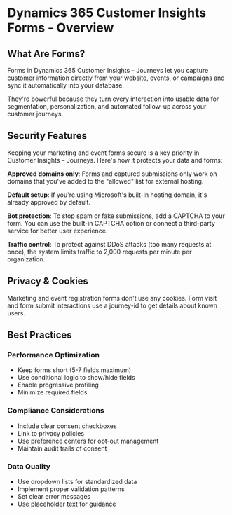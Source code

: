 # Dynamics 365 Customer Insights Forms - Overview

## What Are Forms?

Forms in Dynamics 365 Customer Insights – Journeys let you capture customer information directly from your website, events, or campaigns and sync it automatically into your database. 

They're powerful because they turn every interaction into usable data for segmentation, personalization, and automated follow-up across your customer journeys.

## Security Features

Keeping your marketing and event forms secure is a key priority in Customer Insights – Journeys. Here's how it protects your data and forms:

**Approved domains only**: Forms and captured submissions only work on domains that you've added to the "allowed" list for external hosting.

**Default setup**: If you're using Microsoft's built-in hosting domain, it's already approved by default.

**Bot protection**: To stop spam or fake submissions, add a CAPTCHA to your form. You can use the built-in CAPTCHA option or connect a third-party service for better user experience.

**Traffic control**: To protect against DDoS attacks (too many requests at once), the system limits traffic to 2,000 requests per minute per organization.

## Privacy & Cookies

Marketing and event registration forms don't use any cookies. Form visit and form submit interactions use a journey-id to get details about known users.

## Best Practices

### Performance Optimization

- Keep forms short (5-7 fields maximum)
- Use conditional logic to show/hide fields
- Enable progressive profiling
- Minimize required fields

### Compliance Considerations

- Include clear consent checkboxes
- Link to privacy policies
- Use preference centers for opt-out management
- Maintain audit trails of consent

### Data Quality

- Use dropdown lists for standardized data
- Implement proper validation patterns
- Set clear error messages
- Use placeholder text for guidance
